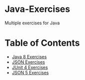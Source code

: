 # Java-Exercises
Multiple exercises for Java

# Table of Contents

* [Java 8 Exercises](https://github.com/alejoalvarez/Java-Exercises/tree/main/Exercises-Java%208)
* [JSON Exercises](https://github.com/alejoalvarez/Java-Exercises/tree/main/Exercise-JSON)
* [JUnit 4 Exercises](https://github.com/alejoalvarez/Java-Exercises/tree/main/Exercises-JUnit%204)
* [JSON 5 Exercises](https://github.com/alejoalvarez/Java-Exercises/tree/main/Exercises-JUnit%205)
